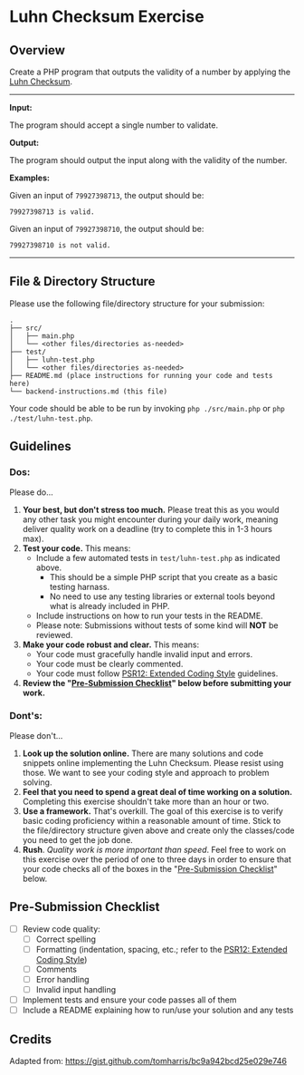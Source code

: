# Luhn Checksum Exercise

## Overview

Create a PHP program that outputs the validity of a number by applying the [Luhn Checksum](http://en.wikipedia.org/wiki/Luhn_algorithm).

***

**Input:**

The program should accept a single number to validate.
 
**Output:**

The program should output the input along with the validity of the number.
 
**Examples:**

Given an input of `79927398713`, the output should be:

```
79927398713 is valid.
```
 
Given an input of `79927398710`, the output should be:

```
79927398710 is not valid.
```

***

## File & Directory Structure

Please use the following file/directory structure for your submission:
```
.
├── src/
│   ├── main.php
│   └── <other files/directories as-needed>
├── test/
│   ├── luhn-test.php
│   └── <other files/directories as-needed>
├── README.md (place instructions for running your code and tests here)
└── backend-instructions.md (this file)
```

Your code should be able to be run by invoking `php ./src/main.php` or `php ./test/luhn-test.php`.

## Guidelines
### Dos:
Please do...
1. **Your best, but don't stress too much.** Please treat this as you would any other task you might encounter during your daily work, meaning deliver quality work on a deadline (try to complete this in 1-3 hours max).
1. **Test your code.** This means:
    - Include a few automated tests in `test/luhn-test.php` as indicated above.
        - This should be a simple PHP script that you create as a basic testing harnass.
        - No need to use any testing libraries or external tools beyond what is already included in PHP.
    - Include instructions on how to run your tests in the README.
    - Please note: Submissions without tests of some kind will **NOT** be reviewed.
1. **Make your code robust and clear.** This means:
    - Your code must gracefully handle invalid input and errors.
    - Your code must be clearly commented.
    - Your code must follow [PSR12: Extended Coding Style](https://www.php-fig.org/psr/psr-12/) guidelines.
3. **Review the "[Pre-Submission Checklist](#pre-submission-checklist)" below before submitting your work.**

### Dont's:
Please don't...
1. **Look up the solution online.** There are many solutions and code snippets online implementing the Luhn Checksum. Please resist using those. We want to see your coding style and approach to problem solving.
1. **Feel that you need to spend a great deal of time working on a solution.** Completing this exercise shouldn't take more than an hour or two.
1. **Use a framework.** That's overkill. The goal of this exercise is to verify basic coding proficiency within a reasonable amount of time. Stick to the file/directory structure given above and create only the classes/code you need to get the job done.
1. **Rush**. *Quality work is more important than speed*. Feel free to work on this exercise over the period of one to three days in order to ensure that your code checks all of the boxes in the "[Pre-Submission Checklist](#pre-submission-checklist)" below.

## Pre-Submission Checklist
- [ ] Review code quality:
    - [ ] Correct spelling
    - [ ] Formatting (indentation, spacing, etc.; refer to the [PSR12: Extended Coding Style](https://www.php-fig.org/psr/psr-12/))
    - [ ] Comments
    - [ ] Error handling
    - [ ] Invalid input handling
- [ ] Implement tests and ensure your code passes all of them
- [ ] Include a README explaining how to run/use your solution and any tests

## Credits

Adapted from: https://gist.github.com/tomharris/bc9a942bcd25e029e746
